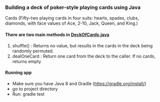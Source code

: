 ### Building a deck of poker-style playing cards using Java

Cards (Fifty-two playing cards in four suits: hearts, spades, clubs, diamonds, with
face values of Ace, 2-10, Jack, Queen, and King.)

#### There are two main methods in [DeckOfCards.java](https://github.com/ramukreddy/cards/blob/master/src/main/java/cards/DeckOfCards.java)
1. shuffle() : Returns no value, but results in the cards in the deck being randomly permuted.
2. dealOneCard : Return one card from the deck to the caller. If no cards, returns empty

#### Running app
* Make sure you have Java 8 and Gradle (https://gradle.org/install/)
* go to project directory 
* Run: gradle test 



